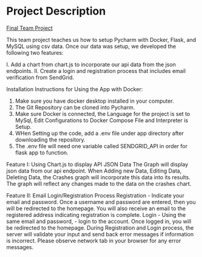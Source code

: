 # Project Description 

[Final Team Project](https://github.com/afa48/FinalTeamProject/tree/master)

This team project teaches us how to setup Pycharm with Docker, Flask, and MySQL using csv data.
Once our data was setup, we developed the following two features:

I. Add a chart from chart.js to incorporate our api data from the json endpoints. 
II. Create a login and registration process that includes email verification from SendGrid. 

Installation Instructions for Using the App with Docker:
1. Make sure you have docker desktop installed in your computer.
2. The Git Repository can be cloned into Pycharm. 
3. Make sure Docker is connected, the Language for the project is set to MySql, Edit Configurations to Docker Compose File and Interpreter is Setup. 
4. WHen Setting up the code, add a .env file under app directory after downloading the repository. 
5. The .env file will need one variable called SENDGRID_API in order for flask app to function. 

Feature I: Using Chart.js to display API JSON Data 
The Graph will display json data from our api endpoint. 
When Adding new Data, Editing Data, Deleting Data, the Crashes graph will incorporate this data into its results. 
The graph will reflect any changes made to the data on the crashes chart. 


Feature II: Email Login/Registration Process
Registration - Indicate your email and password. 
Once a username and password are entered, then you will be redirected to the homepage. 
You will also receive an email to the registered address indicating registration is complete. 
Login - Using the same email and password, - login to the account. 
Once logged in, you will be redirected to the homepage. 
During Registration and Login process, the server will validate your input and send back error messages if information is incorrect. 
Please observe network tab in your browser for any error messages. 
